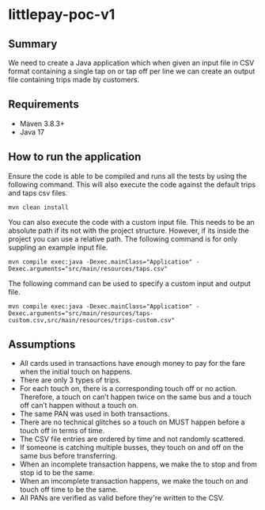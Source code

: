 # littlepay-poc-v1
## Summary

We need to create a Java application which when given an input file in CSV format containing a single tap on or tap off per line we can create an output file containing trips made by customers.

## Requirements
- Maven 3.8.3+
- Java 17

## How to run the application

Ensure the code is able to be compiled and runs all the tests by using the following command. This will also execute the code against the default trips and taps csv files.

`mvn clean install`

You can also execute the code with a custom input file. This needs to be an absolute path if its not with the project structure. However, if its inside the project you can use a relative path. The following command is for only suppling an example input file.

`mvn compile exec:java -Dexec.mainClass="Application" -Dexec.arguments="src/main/resources/taps.csv"`

The following command can be used to specify a custom input and output file.

`mvn compile exec:java -Dexec.mainClass="Application" -Dexec.arguments="src/main/resources/taps-custom.csv,src/main/resources/trips-custom.csv"`

## Assumptions
 - All cards used in transactions have enough money to pay for the fare when the initial touch on happens.
 - There are only 3 types of trips.
 - For each touch on, there is a corresponding touch off or no action. Therefore, a touch on can’t happen twice on the same bus and a touch off can’t happen without a touch on.
 - The same PAN was used in both transactions.
 - There are no technical glitches so a touch on MUST happen before a touch off in terms of time.
 - The CSV file entries are ordered by time and not randomly scattered.
 - If someone is catching multiple busses, they touch on and off on the same bus before transferring.
 - When an incomplete transaction happens, we make the to stop and from stop id to be the same.
 - When an imcomplete transaction happens, we make the touch on and touch off time to be the same.
 - All PANs are verified as valid before they're written to the CSV.

